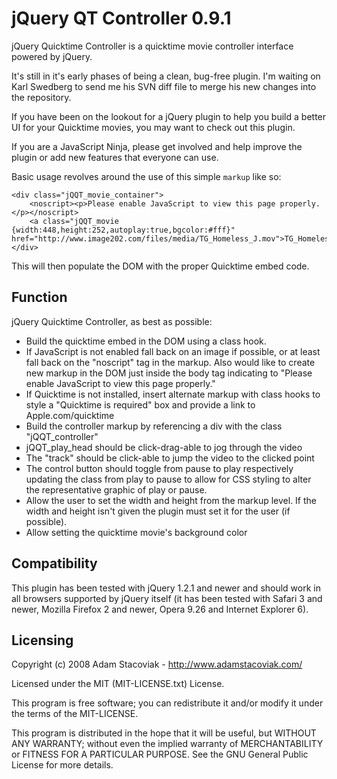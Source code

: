 jQuery QT Controller 0.9.1
======================================

jQuery Quicktime Controller is a quicktime movie controller interface powered by jQuery.

It's still in it's early phases of being a clean, bug-free plugin. I'm waiting on Karl Swedberg to send me his SVN diff file to merge his new changes into the repository.

If you have been on the lookout for a jQuery plugin to help you build a better UI for your Quicktime movies, you may want to check out this plugin.

If you are a JavaScript Ninja, please get involved and help improve the plugin or add new features that everyone can use.


Basic usage revolves around the use of this simple `markup` like so:

	<div class="jQQT_movie_container">
		<noscript><p>Please enable JavaScript to view this page properly.</p></noscript>
		<a class="jQQT_movie {width:448,height:252,autoplay:true,bgcolor:#fff}" href="http://www.image202.com/files/media/TG_Homeless_J.mov">TG_Homeless_J.mov</a>
	</div>

This will then populate the DOM with the proper Quicktime embed code.

Function
---------

jQuery Quicktime Controller, as best as possible:

* Build the quicktime embed in the DOM using a class hook.
* If JavaScript is not enabled fall back on an image if possible, or at least fall back on the "noscript" tag in the markup. Also would like to create new markup in the DOM just inside the body tag indicating to "Please enable JavaScript to view this page properly."
* If Quicktime is not installed, insert alternate markup with class hooks to style a "Quicktime is required" box and provide a link to Apple.com/quicktime
* Build the controller markup by referencing a div with the class "jQQT_controller"
* jQQT_play_head should be click-drag-able to jog through the video
* The "track" should be click-able to jump the video to the clicked point
* The control button should toggle from pause to play respectively updating the class from play to pause to allow for CSS styling to alter the representative graphic of play or pause.
* Allow the user to set the width and height from the markup level. If the width and height isn't given the plugin must set it for the user (if possible).
* Allow setting the quicktime movie's background color

Compatibility
-------------

This plugin has been tested with jQuery 1.2.1 and newer and should work in all browsers supported by jQuery itself (it has been tested with Safari 3 and newer, Mozilla Firefox 2 and newer, Opera 9.26 and Internet Explorer 6).

Licensing
---------

Copyright (c) 2008 Adam Stacoviak - http://www.adamstacoviak.com/

Licensed under the MIT (MIT-LICENSE.txt) License.

This program is free software; you can redistribute it and/or modify
it under the terms of the MIT-LICENSE.

This program is distributed in the hope that it will be useful,
but WITHOUT ANY WARRANTY; without even the implied warranty of
MERCHANTABILITY or FITNESS FOR A PARTICULAR PURPOSE.  See the
GNU General Public License for more details.